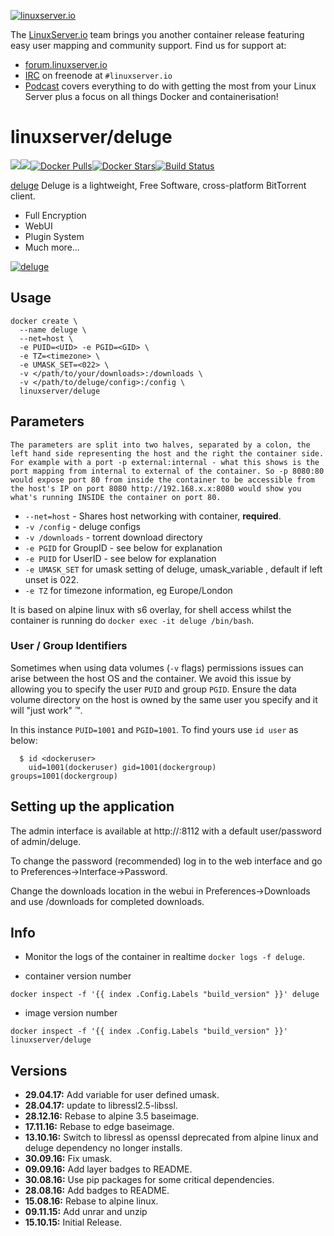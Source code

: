 [linuxserverurl]: https://linuxserver.io
[forumurl]: https://forum.linuxserver.io
[ircurl]: https://www.linuxserver.io/irc/
[podcasturl]: https://www.linuxserver.io/podcast/
[appurl]: http://deluge-torrent.org/
[hub]: https://hub.docker.com/r/linuxserver/deluge/

[![linuxserver.io](https://raw.githubusercontent.com/linuxserver/docker-templates/master/linuxserver.io/img/linuxserver_medium.png)][linuxserverurl]

The [LinuxServer.io][linuxserverurl] team brings you another container release featuring easy user mapping and community support. Find us for support at:
* [forum.linuxserver.io][forumurl]
* [IRC][ircurl] on freenode at `#linuxserver.io`
* [Podcast][podcasturl] covers everything to do with getting the most from your Linux Server plus a focus on all things Docker and containerisation!

# linuxserver/deluge
[![](https://images.microbadger.com/badges/version/linuxserver/deluge.svg)](https://microbadger.com/images/linuxserver/deluge "Get your own version badge on microbadger.com")[![](https://images.microbadger.com/badges/image/linuxserver/deluge.svg)](http://microbadger.com/images/linuxserver/deluge "Get your own image badge on microbadger.com")[![Docker Pulls](https://img.shields.io/docker/pulls/linuxserver/deluge.svg)][hub][![Docker Stars](https://img.shields.io/docker/stars/linuxserver/deluge.svg)][hub][![Build Status](http://jenkins.linuxserver.io:8080/buildStatus/icon?job=Dockers/LinuxServer.io/linuxserver-deluge)](http://jenkins.linuxserver.io:8080/job/Dockers/job/LinuxServer.io/job/linuxserver-deluge/)

[deluge](http://deluge-torrent.org/) Deluge is a lightweight, Free Software, cross-platform BitTorrent client.

* Full Encryption
* WebUI
* Plugin System
* Much more...

[![deluge](https://avatars2.githubusercontent.com/u/6733935?v=3&s=200)][appurl]

## Usage

```
docker create \
  --name deluge \
  --net=host \
  -e PUID=<UID> -e PGID=<GID> \
  -e TZ=<timezone> \
  -e UMASK_SET=<022> \
  -v </path/to/your/downloads>:/downloads \
  -v </path/to/deluge/config>:/config \
  linuxserver/deluge
```

## Parameters

`The parameters are split into two halves, separated by a colon, the left hand side representing the host and the right the container side. 
For example with a port -p external:internal - what this shows is the port mapping from internal to external of the container.
So -p 8080:80 would expose port 80 from inside the container to be accessible from the host's IP on port 8080
http://192.168.x.x:8080 would show you what's running INSIDE the container on port 80.`


* `--net=host` - Shares host networking with container, **required**.
* `-v /config` - deluge configs
* `-v /downloads` - torrent download directory
* `-e PGID` for GroupID - see below for explanation
* `-e PUID` for UserID - see below for explanation
* `-e UMASK_SET` for umask setting of deluge, umask_variable , default if left unset is 022. 
* `-e TZ` for timezone information, eg Europe/London

It is based on alpine linux with s6 overlay, for shell access whilst the container is running do `docker exec -it deluge /bin/bash`.

### User / Group Identifiers

Sometimes when using data volumes (`-v` flags) permissions issues can arise between the host OS and the container. We avoid this issue by allowing you to specify the user `PUID` and group `PGID`. Ensure the data volume directory on the host is owned by the same user you specify and it will "just work" ™.

In this instance `PUID=1001` and `PGID=1001`. To find yours use `id user` as below:

```
  $ id <dockeruser>
    uid=1001(dockeruser) gid=1001(dockergroup) groups=1001(dockergroup)
```

## Setting up the application 

The admin interface is available at http://<ip>:8112 with a default user/password of admin/deluge.

To change the password (recommended) log in to the web interface and go to Preferences->Interface->Password.

Change the downloads location in the webui in Preferences->Downloads and use /downloads for completed downloads.

## Info

* Monitor the logs of the container in realtime `docker logs -f deluge`.

* container version number 

`docker inspect -f '{{ index .Config.Labels "build_version" }}' deluge`

* image version number

`docker inspect -f '{{ index .Config.Labels "build_version" }}' linuxserver/deluge`

## Versions

+ **29.04.17:** Add variable for user defined umask.
+ **28.04.17:** update to libressl2.5-libssl.
+ **28.12.16:** Rebase to alpine 3.5 baseimage.
+ **17.11.16:** Rebase to edge baseimage.
+ **13.10.16:** Switch to libressl as openssl deprecated from alpine linux and deluge dependency
no longer installs.
+ **30.09.16:** Fix umask.
+ **09.09.16:** Add layer badges to README.
+ **30.08.16:** Use pip packages for some critical dependencies.
+ **28.08.16:** Add badges to README.
+ **15.08.16:** Rebase to alpine linux.
+ **09.11.15:** Add unrar and unzip
+ **15.10.15:** Initial Release. 
